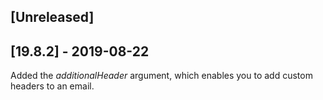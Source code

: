 ## [Unreleased]


## [19.8.2] - 2019-08-22
Added the *additionalHeader* argument, which enables you to add custom headers to an email.
